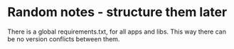 # Random notes - structure them later

There is a global requirements.txt, for all apps and libs. This way there can be no version conflicts between them.


